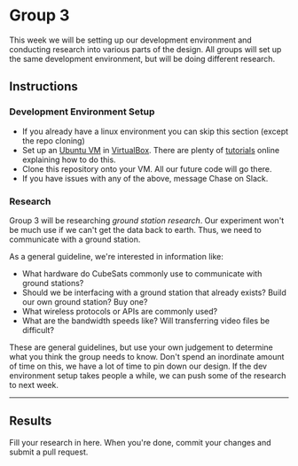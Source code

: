 # Group 3

This week we will be setting up our development environment and conducting research into various parts of the design. All groups will set up the same development environment, but will be doing different research. 

## Instructions
### Development Environment Setup
 - If you already have a linux environment you can skip this section (except the repo cloning)
 - Set up an [Ubuntu VM](https://ubuntu.com/) in [VirtualBox](https://www.virtualbox.org/wiki/Downloads). There are plenty of [tutorials](https://www.nakivo.com/blog/install-ubuntu-on-virtualbox-virtual-machine/) online explaining how to do this.
 - Clone this repository onto your VM. All our future code will go there. 
 - If you have issues with any of the above, message Chase on Slack. 

### Research
Group 3 will be researching *ground station research*. Our experiment won't be much use if we can't get the data back to earth. Thus, we need to communicate with a ground station. 

As a general guideline, we're interested in information like:
 - What hardware do CubeSats commonly use to communicate with ground stations?
 - Should we be interfacing with a ground station that already exists? Build our own ground station? Buy one? 
 - What wireless protocols or APIs are commonly used?
 - What are the bandwidth speeds like? Will transferring video files be difficult?

These are general guidelines, but use your own judgement to determine what you think the group needs to know. Don't spend an inordinate amount of time on this, we have a lot of time to pin down our design. If the dev environment setup takes people a while, we can push some of the research to next week. 

 ---
 
 ## Results
 
 Fill your research in here. When you're done, commit your changes and submit a pull request. 

